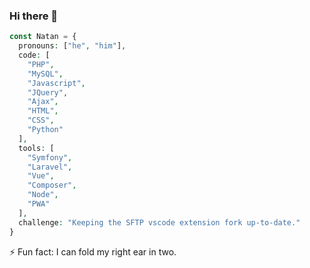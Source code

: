 ### Hi there 👋

```php
const Natan = {
  pronouns: ["he", "him"],
  code: [
    "PHP",
    "MySQL",
    "Javascript",
    "JQuery",
    "Ajax",
    "HTML",
    "CSS",
    "Python"
  ],
  tools: [
    "Symfony",
    "Laravel",
    "Vue",
    "Composer",
    "Node",
    "PWA"
  ],
  challenge: "Keeping the SFTP vscode extension fork up-to-date."
}
```

⚡ Fun fact: I can fold my right ear in two.


<!--
**Natizyskunk/Natizyskunk** is a ✨ _special_ ✨ repository because its `README.md` (this file) appears on your GitHub profile.

Here are some ideas to get you started:

- 🔭 I’m currently working on ...
- 🌱 I’m currently learning ...
- 👯 I’m looking to collaborate on ...
- 🤔 I’m looking for help with ...
- 💬 Ask me about ...
- 📫 How to reach me: ...
- 😄 Pronouns: ...
- ⚡ Fun fact: ...
-->
